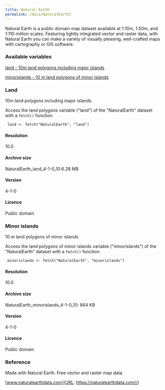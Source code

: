 ```yaml
---
title: Natural Earth
permalink: /docs/NaturalEarth/
---
```

Natural Earth is a public domain map dataset available at 1:10m, 1:50m, and 1:110 million scales. Featuring tightly integrated vector and raster data, with Natural Earth you can make a variety of visually pleasing, well-crafted maps with cartography or GIS software.


### Available variables 


[land - 10m land polygons including major islands](#land)

[minorislands - 10 m land polygons of minor islands](#minor-islands)

### Land

10m land polygons including major islands.

Access the land polygons variable ("land") of the "NaturalEarth" dataset with a `fetch()` function:

```{r}
 land <- fetch("NaturalEarth", "land")

```

#### Resolution 

10.0

#### Archive size

NaturalEarth_land_4-1-0_10:6.28 MB

#### Version

4-1-0

#### Licence

Public domain

### Minor islands

10 m land polygons of minor islands

Access the land polygons of minor islands variable ("minorislands") of the "NaturalEarth" dataset with a `fetch()` function:

```{r}
 minorislands <- fetch("NaturalEarth", "minorislands")

```

#### Resolution 

10.0

#### Archive size

NaturalEarth_minorislands_4-1-0_10: 864 KB

#### Version

4-1-0

#### Licence


Public domain

### Reference

Made with Natural Earth. Free vector and raster map data. 

[www.naturalearthdata.com](URL: https://naturalearthdata.com//)





